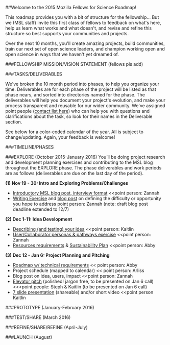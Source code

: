 ##Welcome to the 2015 Mozilla Fellows for Science Roadmap!

This roadmap provides you with a bit of structure for the fellowship... But we (MSL staff) invite this first class of fellows to feedback on what's here, help us learn what works and what doesn't, and revise and refine this structure so best supports your communities and projects. 

Over the next 10 months, you'll create amazing projects, build communities, train our next set of open science leaders, and champion working open and open science in ways that we haven't yet dreamed of. 


###FELLOWSHIP MISSION/VISION STATEMENT
(fellows pls add)


###TASKS/DELIVERABLES

We've broken the 10 month period into phases, to help you organize your time. Deliverables are for each phase of the project will be listed as that phase nears, and sorted into directories named for the phase. The deliverables will help you document your project's evolution, and make your process transparent and reusable for our wider community. We've assigned point people ([contact list here](https://github.com/mozillascience/fellows-class-2015/blob/master/reference/contacts.md)) who can help you with questions and clarifications about the task, so look for their names in the Deliverable section. 

See below for a color-coded calendar of the year. All is subject to change/updating. Again, your feedback is welcome!


###TIMELINE/PHASES

###EXPLORE (October 2015-January 2016)
You’ll be doing project research and development planning exercises and contributing to the MSL blog throughout the EXPLORE phase. The phase deliverables and work periods are as follows (deliverables are due on the last day of the period).

**(1) Nov 19 - 30: Intro and Exploring Problems/Challenges**

* [Introductory MSL blog post, interview format](https://github.com/mozillascience/fellows-class-2015/blob/master/explore/1-intro_interview.md) <<point person: Zannah
* [Writing Exercise](https://github.com/mozillascience/fellows-class-2015/blob/master/explore/1-challenge_exercise.md) and [blog post](https://github.com/mozillascience/fellows-class-2015/blob/master/explore/1-challenge_post.md) on defining the difficulty or opportunity you hope to address point person: Zannah (note: draft blog post deadline extended to 12/7)


**(2) Dec 1-11: Idea Development**

* [Describing (and testing) your idea](https://github.com/mozillascience/fellows-class-2015/blob/master/explore/2-project_description_exercise.md) <<point person: Kaitlin
* [User/Collaborator personas & pathways exercise](https://github.com/mozillascience/fellows-class-2015/blob/master/explore/2-personas_and_pathways.md) <<point person: Zannah
* [Resources requirements](https://github.com/mozillascience/fellows-class-2015/blob/master/explore/2-resources_requirements.md) & [Sustainability Plan](https://github.com/mozillascience/fellows-class-2015/blob/master/explore/2-sustainability_plan.md) <<point person: Abby

**(3) Dec 12 - Jan 6: Project Planning and Pitching**

* [Roadmap w/ technical requirements](https://github.com/mozillascience/fellows-class-2015/blob/master/explore/3-roadmapping.md) << point person: Abby
* Project schedule (mapped to calendar) << point person: Arliss
* Blog post on idea, users, impact <<point person: Zannah
* [Elevator pitch](https://github.com/mozillascience/fellows-class-2015/blob/master/explore/3-elevator_pitch_exercise.md) (polished! jargon free, to be presented on Jan 6 call) <<<point people: Steph & Kaitlin (to be presented on Jan 6 call)
* [7 slide presentation](https://github.com/mozillascience/fellows-class-2015/blob/master/explore/3-presentation.md) (shareable) and/or short video <<point person Kaitlin


###PROTOTYPE (January-February 2016)


###TEST/SHARE (March 2016)


###REFINE/SHARE/REFINE (April-July)


###LAUNCH (August)




